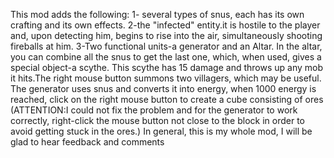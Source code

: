 This mod adds the following:
1- several types of snus, each has its own crafting and its own effects.
2-the "infected" entity.it is hostile to the player and, upon detecting him, begins to rise into the air, simultaneously shooting fireballs at him.
3-Two functional units-a generator and an Altar.
In the altar, you can combine all the snus to get the last one, which, when used, gives a special object-a scythe.
This scythe has 15 damage and throws up any mob it hits.The right mouse button summons two villagers, which may be useful.
The generator uses snus and converts it into energy, when 1000 energy is reached, click on the right mouse button to create a cube consisting of ores (ATTENTION:I could not fix the problem and for the generator to work correctly, right-click the mouse button not close to the block in order to avoid getting stuck in the ores.)
In general, this is my whole mod, I will be glad to hear feedback and comments
